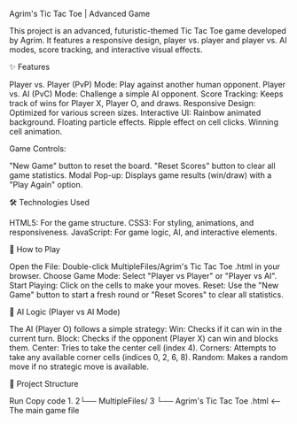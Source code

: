 Agrim's Tic Tac Toe | Advanced Game

This project is an advanced, futuristic-themed Tic Tac Toe game developed by Agrim. It features a responsive design, player vs. player and player vs. AI modes, score tracking, and interactive visual effects.

✨ Features

Player vs. Player (PvP) Mode: Play against another human opponent.
Player vs. AI (PvC) Mode: Challenge a simple AI opponent.
Score Tracking: Keeps track of wins for Player X, Player O, and draws.
Responsive Design: Optimized for various screen sizes.
Interactive UI:
Rainbow animated background.
Floating particle effects.
Ripple effect on cell clicks.
Winning cell animation.

Game Controls:

"New Game" button to reset the board.
"Reset Scores" button to clear all game statistics.
Modal Pop-up: Displays game results (win/draw) with a "Play Again" option.

🛠️ Technologies Used

HTML5: For the game structure.
CSS3: For styling, animations, and responsiveness.
JavaScript: For game logic, AI, and interactive elements.

🚀 How to Play

Open the File: Double-click MultipleFiles/Agrim's Tic Tac Toe .html in your browser.
Choose Game Mode: Select "Player vs Player" or "Player vs AI".
Start Playing: Click on the cells to make your moves.
Reset: Use the "New Game" button to start a fresh round or "Reset Scores" to clear all statistics.

🧠 AI Logic (Player vs AI Mode)

The AI (Player O) follows a simple strategy:
Win: Checks if it can win in the current turn.
Block: Checks if the opponent (Player X) can win and blocks them.
Center: Tries to take the center cell (index 4).
Corners: Attempts to take any available corner cells (indices 0, 2, 6, 8).
Random: Makes a random move if no strategic move is available.

📂 Project Structure

Run
Copy code
1.
2└── MultipleFiles/
3    └── Agrim's Tic Tac Toe .html  <-- The main game file
